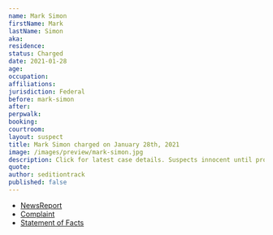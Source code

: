 ```yaml
---
name: Mark Simon
firstName: Mark
lastName: Simon
aka:
residence: 
status: Charged
date: 2021-01-28
age: 
occupation:
affiliations:
jurisdiction: Federal
before: mark-simon
after:
perpwalk:
booking: 
courtroom:
layout: suspect
title: Mark Simon charged on January 28th, 2021
image: /images/preview/mark-simon.jpg
description: Click for latest case details. Suspects innocent until proven guilty.
quote:
author: seditiontrack
published: false
---
```


- [NewsReport]()
- [Complaint](https://www.justice.gov/opa/page/file/1361286/download)
- [Statement of Facts](https://www.justice.gov/opa/page/file/1361286/download)
